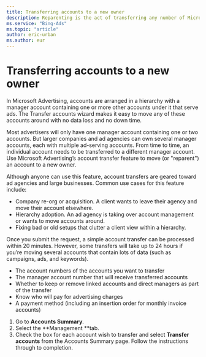 ```yaml
---
title: Transferring accounts to a new owner
description: Reparenting is the act of transferring any number of Microsoft Advertising accounts to a new owner at any time through the Transfer accounts wizard.
ms.service: "Bing-Ads"
ms.topic: "article"
author: eric-urban
ms.author: eur
---
```


# Transferring accounts to a new owner

In Microsoft Advertising, accounts are arranged in a hierarchy with a manager account containing one or more other accounts under it that serve ads. The Transfer accounts wizard makes it easy to move any of these accounts around with no data loss and no down time.

Most advertisers will only have one manager account containing one or two accounts. But larger companies and ad agencies can own several manager accounts, each with multiple ad-serving accounts. From time to time, an individual account needs to be transferred to a different manager account. Use Microsoft Advertising’s account transfer feature to move (or "reparent") an account to a new owner.

Although anyone can use this feature, account transfers are geared toward ad agencies and large businesses. Common use cases for this feature include:

- Company re-org or acquisition. A client wants to leave their agency and move their account elsewhere.
- Hierarchy adoption. An ad agency is taking over account management or wants to move accounts around.
- Fixing bad or old setups that clutter a client view within a hierarchy.

Once you submit the request, a simple account transfer can be processed within 20 minutes. However, some transfers will take up to 24 hours if you’re moving several accounts that contain lots of data (such as campaigns, ads, and keywords).

- The account numbers of the accounts you want to transfer
- The manager account number that will receive transferred accounts
- Whether to keep or remove linked accounts and direct managers as part of the transfer
- Know who will pay for advertising charges
- A payment method (including an insertion order for monthly invoice accounts)

1. Go to **Accounts Summary**.
1. Select the **Management **tab.
1. Check the box for each account wish to transfer and select **Transfer accounts** from the Accounts Summary page. Follow the instructions through to completion.


